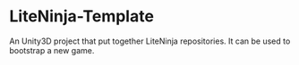 # LiteNinja-Template
An Unity3D project that put together LiteNinja repositories. It can be used to bootstrap a new game.
